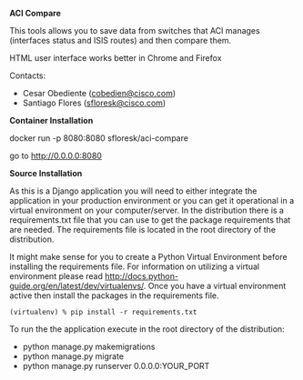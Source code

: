 **ACI Compare**

This tools allows you to save data from switches that ACI manages (interfaces status and ISIS routes) and then compare them.

HTML user interface works better in Chrome and Firefox

Contacts:

* Cesar Obediente (cobedien@cisco.com)
* Santiago Flores (sfloresk@cisco.com)

**Container Installation**


docker run -p 8080:8080 sfloresk/aci-compare

go to http://0.0.0.0:8080

**Source Installation**

As this is a Django application you will need to either integrate the application in your production environment or you can
get it operational in a virtual environment on your computer/server. In the distribution there is a requirements.txt file that you can
use to get the package requirements that are needed. The requirements file is located in the root directory of the distribution.

It might make sense for you to create a Python Virtual Environment before installing the requirements file. For information on utilizing
a virtual environment please read http://docs.python-guide.org/en/latest/dev/virtualenvs/. Once you have a virtual environment active then
install the packages in the requirements file.

`(virtualenv) % pip install -r requirements.txt
`

To run the the application execute in the root directory of the distribution:
 - python manage.py makemigrations
 - python manage.py migrate
 - python manage.py runserver 0.0.0.0:YOUR_PORT
